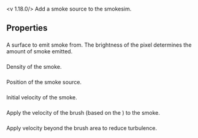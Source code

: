 <v 1.18.0/>
Add a smoke source to the smokesim.

## Properties

### <junc fluid brush>
A surface to emit smoke from. The brightness of the pixel determines the amount of smoke emitted.

### <junc density>
Density of the smoke.

### <junc position>
Position of the smoke source.

### <junc velocity>
Initial velocity of the smoke.

### <junc inherit velocity>
Apply the velocity of the brush (based on the <junc position>) to the smoke.

### <junc expands velocity mask>
Apply velocity beyond the brush area to reduce turbulence.